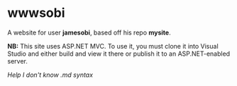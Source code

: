 wwwsobi
=======

A website for user **jamesobi**, based off his repo **mysite**.

**NB:** This site uses ASP.NET MVC.  To use it, you must clone it into Visual Studio and either build and view it there or publish it to an ASP.NET-enabled server.

*Help I don't know .md syntax*
